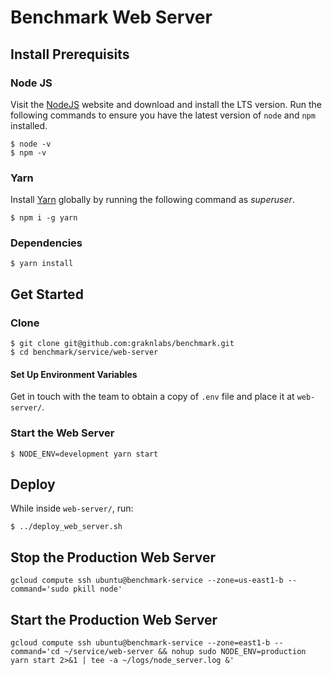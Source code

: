 # Benchmark Web Server

## Install Prerequisits

### Node JS
Visit the [NodeJS](https://nodejs.org/en/) website and download and install the LTS version. Run the following commands to ensure you have the latest version of `node` and `npm` installed.

```shell
$ node -v
$ npm -v
```

### Yarn
Install [Yarn](https://yarnpkg.com/) globally by running the following command as _superuser_.

```shell
$ npm i -g yarn
```

### Dependencies
```shell
$ yarn install
```

## Get Started

### Clone
```shell
$ git clone git@github.com:graknlabs/benchmark.git
$ cd benchmark/service/web-server
```

#### Set Up Environment Variables
Get in touch with the team to obtain a copy of `.env` file and place it at `web-server/`.

### Start the Web Server
```shell
$ NODE_ENV=development yarn start
```

## Deploy
While inside `web-server/`, run:

```shell
$ ../deploy_web_server.sh
```

## Stop the Production Web Server
```shell
gcloud compute ssh ubuntu@benchmark-service --zone=us-east1-b --command='sudo pkill node'
```

## Start the Production Web Server
```shell
gcloud compute ssh ubuntu@benchmark-service --zone=east1-b --command='cd ~/service/web-server && nohup sudo NODE_ENV=production yarn start 2>&1 | tee -a ~/logs/node_server.log &'

```
